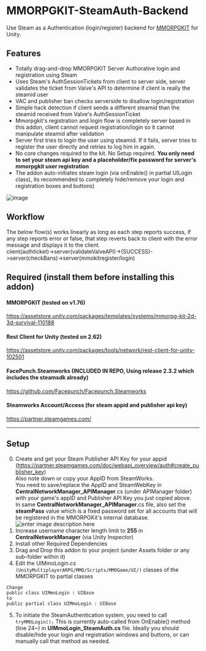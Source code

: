 
# MMORPGKIT-SteamAuth-Backend
Use Steam as a Authentication (login/register) backend for [MMORPGKIT](https://assetstore.unity.com/packages/templates/systems/mmorpg-kit-2d-3d-survival-110188) for Unity.

## Features  

- Totally drag-and-drop MMORPGKIT Server Authorative login and registration using Steam
- Uses Steam's AuthSessionTickets from client to server side, server validates the ticket from Valve's API to determine if client is really the steamid user
- VAC and publisher ban checks serverside to disallow login/registration
- Simple hack detection if client sends a different steamid than the steamid received from Valve's AuthSessionTicket
- Mmorpgkit's registration and login flow is completely server based in this addon, client cannot request registration/login so it cannot manipulate steamid after validation
- Server first tries to login the user using steamid. 
If it fails, server tries to register the user directly and retries to log him in again.
- No core changes required to the kit. No Setup required. **You only need to set your steam api key and a placeholder/fix password for server's mmorpgkit user registration**
- The addon auto-initiates steam login (via onEnable() in partial UILogin class), its recommended to completely hide/remove your login and registration boxes and buttons)


![image](https://user-images.githubusercontent.com/3790163/189447442-679b7364-ea7a-4131-8735-f6f9bc278f7c.png)



## Workflow
The below flow(s) works linearly as long as each step reports success, if any step reports error or false, that step reverts back to client with the error message and displays it to the client.  
client(authticket)->server(validateValveAPI)->(SUCCESS)->server(checkBans)->server(mmokitregister/login)

## Required (install them before installing this addon)
#### MMORPGKIT   (tested on v1.76)
https://assetstore.unity.com/packages/templates/systems/mmorpg-kit-2d-3d-survival-110188
#### Rest Client for Unity (tested on 2.62)
https://assetstore.unity.com/packages/tools/network/rest-client-for-unity-102501        
#### FacePunch.Steamworks (INCLUDED IN REPO, Using release 2.3.2 which includes the steamsdk already)
https://github.com/Facepunch/Facepunch.Steamworks
#### Steamworks Account/Access (for steam appid and publisher api key)
https://partner.steamgames.com/

---

## Setup
0. Create and get your Steam Publisher API Key for your appid (https://partner.steamgames.com/doc/webapi_overview/auth#create_publisher_key)  
Also note down or copy your AppID from SteamWorks.    
You need to save/replace the AppID and SteamWebKey in **CentralNetworkManager_APIManager**.cs (under APIManager folder) with your game's appID and Publisher API Key you just copied above.    
In same **CentralNetworkManager_APIManager**.cs file, also set the **steamPass** value which is a fixed password set for all accounts that will be registered in the MMORPGKit's internal database.
![enter image description here](https://i.imgur.com/ZCVFmsY.jpeg)    
1. Increase username character length limit to **255** in **CentralNetworkManager** (via Unity Inspector)
2. Install other Required Dependencies
3. Drag and Drop this addon to your project (under Assets folder or any sub-folder within it)
4. Edit the UIMmoLogin.cs `(UnityMultiplayerARPG/MMO/Scripts/MMOGame/UI/)` classes of the MMORPGKIT to partial classes  
 ```
 Change
 public class UIMmoLogin : UIBase
 to
 public partial class UIMmoLogin : UIBase
 ```
 5. To initiate the SteamAuthentication system, you need to call `tryMMOLogin();` This is currently auto-called from OnEnable() method (line 24~) in **UIMmoLogin_SteamAuth.cs** file. 
Ideally you should disable/hide your login and registration windows and buttons, or can manually call that method as needed.
